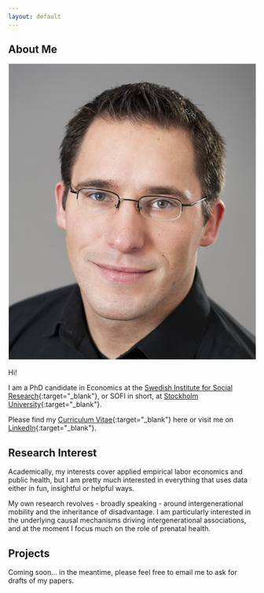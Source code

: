 ```yaml
---
layout: default
---
```


## About Me

<img class="profile-picture" alt="profile picture" src="image/profile.jpg">

Hi! 

I am a PhD candidate in Economics at the 
[Swedish Institute for Social Research](http://www.sofi.su.se){:target="_blank"}, 
or SOFI in short, at [Stockholm University](http://www.su.se){:target="_blank"}.

Please find my [Curriculum Vitae](cv/cv.pdf){:target="_blank"} here or visit me on [LinkedIn](http://www.linkedin.com/in/richterandre){:target="_blank"}.

## Research Interest

Academically, my interests cover applied empirical labor economics and public health, but I am pretty much interested in everything that uses data either in fun, insightful or helpful ways. 

My own research revolves - broadly speaking - around intergenerational mobility and the inheritance of disadvantage. I am particularly interested in the underlying causal mechanisms driving intergenerational associations, and at the moment I focus much on the role of prenatal health. 

## Projects

Coming soon... in the meantime, please feel free to email me to ask for drafts of my papers.


